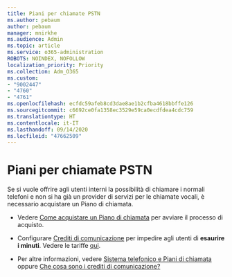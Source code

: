 ```yaml
---
title: Piani per chiamate PSTN
ms.author: pebaum
author: pebaum
manager: mnirkhe
ms.audience: Admin
ms.topic: article
ms.service: o365-administration
ROBOTS: NOINDEX, NOFOLLOW
localization_priority: Priority
ms.collection: Adm_O365
ms.custom:
- "9002447"
- "4760"
- "4761"
ms.openlocfilehash: ecfdc59afeb8cd3dae8ae1b2cfba4618bbffe126
ms.sourcegitcommit: c6692ce0fa1358ec3529e59ca0ecdfdea4cdc759
ms.translationtype: HT
ms.contentlocale: it-IT
ms.lasthandoff: 09/14/2020
ms.locfileid: "47662509"
---
```

# <a name="pstn-calling-plans"></a>Piani per chiamate PSTN

Se si vuole offrire agli utenti interni la possibilità di chiamare i normali telefoni e non si ha già un provider di servizi per le chiamate vocali, è necessario acquistare un Piano di chiamata.

- Vedere [Come acquistare un Piano di chiamata](https://docs.microsoft.com/MicrosoftTeams/calling-plans-for-office-365) per avviare il processo di acquisto.

- Configurare [Crediti di comunicazione](https://docs.microsoft.com/microsoftteams/set-up-communications-credits-for-your-organization) per impedire agli utenti di **esaurire i minuti**. Vedere le tariffe [qui](https://products.office.com/microsoft-teams/voice-calling). 

- Per altre informazioni, vedere [Sistema telefonico e Piani di chiamata](https://docs.microsoft.com/MicrosoftTeams/calling-plan-landing-page) oppure [Che cosa sono i crediti di comunicazione?](https://docs.microsoft.com/microsoftteams/what-are-communications-credits)
